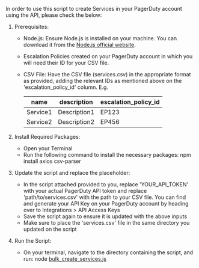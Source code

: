 In order to use this script to create Services in your PagerDuty account using the API, please check the below:

  1. Prerequisites:
      - Node.js: Ensure Node.js is installed on your machine. You can download it from the [Node.js official website](https://nodejs.org/en).
      - Escalation Policies created on your PagerDuty account in which you will need their ID for your CSV file.
      - CSV File: Have the CSV file (services.csv) in the appropriate format as provided, adding the relevant IDs as mentioned above on the 'escalation_policy_id' column. E.g.
    
        | name          | description   |  escalation_policy_id | 
        | ------------- | ------------- | --------------------- |
        | Service1      | Description1  |  EP123
        | Service2      | Description2  |  EP456

  2. Install Required Packages:
     - Open your Terminal
     - Run the following command to install the necessary packages: npm install axios csv-parser

  3. Update the script and replace the placeholder:
     - In the script attached provided to you, replace 'YOUR_API_TOKEN' with your actual PagerDuty API token and replace 'path/to/services.csv' with the path to your CSV file. You can find and generate your API Key on your PagerDuty account by heading over to Integrations > API Access Keys
     - Save the script again to ensure it is updated with the above inputs
     - Make sure to place the 'services.csv' file in the same directory you updated on the script

  4. Run the Script:
     - On your terminal, navigate to the directory containing the script, and run: node [bulk_create_services.js](https://github.com/sdqali96/pagerduty-tse-assignment/blob/main/bulk_create_services.js)
